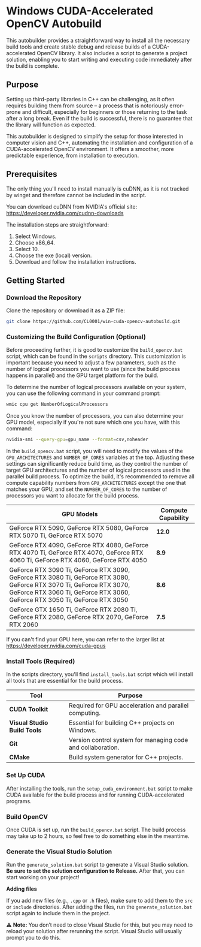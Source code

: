 # Windows CUDA-Accelerated OpenCV Autobuild

This autobuilder provides a straightforward way to install all the necessary build tools and create stable debug and release builds of a
CUDA-accelerated OpenCV library. It also includes a script to generate a project solution, enabling you to start writing and executing code
immediately after the build is complete.

## Purpose

Setting up third-party libraries in C++ can be challenging, as it often requires building them from source – a process that is notoriously
error-prone and difficult, especially for beginners or those returning to the task after a long break. Even if the build is successful, there
is no guarantee that the library will function as expected.

This autobuilder is designed to simplify the setup for those interested in computer vision and C++, automating the installation and
configuration of a CUDA-accelerated OpenCV environment. It offers a smoother, more predictable experience, from installation to execution.

## Prerequisites

The only thing you'll need to install manually is cuDNN, as it is not tracked by winget and therefore cannot be included in the script.

You can download cuDNN from NVIDIA's official site: https://developer.nvidia.com/cudnn-downloads

The installation steps are straightforward:
1. Select Windows.
2. Choose x86_64.
3. Select 10.
4. Choose the exe (local) version.
5. Download and follow the installation instructions.

## Getting Started

### Download the Repository
Clone the repository or download it as a ZIP file:
```bash
git clone https://github.com/CL0001/win-cuda-opencv-autobuild.git
```

### Customizing the Build Configuration (Optional)

Before proceeding further, it is good to customize the `build_opencv.bat` script, which can be found in the `scripts` directory. This
customization is important because you need to adjust a few parameters, such as the number of logical processors you want to use (since the
build process happens in parallel) and the GPU target platform for the build.

To determine the number of logical processors available on your system, you can use the following command in your command prompt:
```bash
wmic cpu get NumberOfLogicalProcessors
```

Once you know the number of processors, you can also determine your GPU model, especially if you're not sure which one you have, with this
command:
```bash
nvidia-smi --query-gpu=gpu_name --format=csv,noheader
```

In the `build_opencv.bat` script, you will need to modify the values of the `GPU_ARCHITECTURES` and `NUMBER_OF_CORES` variables at the top.
Adjusting these settings can significantly reduce build time, as they control the number of target GPU architectures and the number of logical
processors used in the parallel build process. To optimize the build, it's recommended to remove all compute capability numbers from
`GPU_ARCHITECTURES` except the one that matches your GPU, and set the `NUMBER_OF_CORES` to the number of processors you want to allocate for
the build process.

| GPU Models | Compute Capability |
|------------|---------------------|
| GeForce RTX 5090, GeForce RTX 5080, GeForce RTX 5070 Ti, GeForce RTX 5070 | **12.0** |
| GeForce RTX 4090, GeForce RTX 4080, GeForce RTX 4070 Ti, GeForce RTX 4070, GeForce RTX 4060 Ti, GeForce RTX 4060, GeForce RTX 4050 | **8.9** |
| GeForce RTX 3090 Ti, GeForce RTX 3090, GeForce RTX 3080 Ti, GeForce RTX 3080, GeForce RTX 3070 Ti, GeForce RTX 3070, GeForce RTX 3060 Ti, GeForce RTX 3060, GeForce RTX 3050 Ti, GeForce RTX 3050 | **8.6** |
| GeForce GTX 1650 Ti, GeForce RTX 2080 Ti, GeForce RTX 2080, GeForce RTX 2070, GeForce RTX 2060 | **7.5** |

If you can't find your GPU here, you can refer to the larger list at https://developer.nvidia.com/cuda-gpus

### Install Tools (Required)
In the scripts directory, you'll find `install_tools.bat` script which will install all tools that are essential for the build process.

| Tool | Purpose |
|------|---------|
| **CUDA Toolkit** | Required for GPU acceleration and parallel computing. |
| **Visual Studio Build Tools** | Essential for building C++ projects on Windows. |
| **Git** | Version control system for managing code and collaboration. |
| **CMake** | Build system generator for C++ projects. |

### Set Up CUDA
After installing the tools, run the `setup_cuda_environment.bat` script to make CUDA available for the build process and for running CUDA-accelerated programs.

### Build OpenCV
Once CUDA is set up, run the `build_opencv.bat` script. The build process may take up to 2 hours, so feel free to do something else in the meantime.

### Generate the Visual Studio Solution
Run the `generate_solution.bat` script to generate a Visual Studio solution. **Be sure to set the solution configuration to Release.** After that, you can start working on your project!

**Adding files**

If you add new files (e.g., `.cpp` or `.h` files), make sure to add them to the `src` or `include` directories. After adding the files, run the `generate_solution.bat` script again to include them in the project.

⚠️ **Note:** You don’t need to close Visual Studio for this, but you may need to reload your solution after rerunning the script. Visual Studio will usually prompt you to do this.